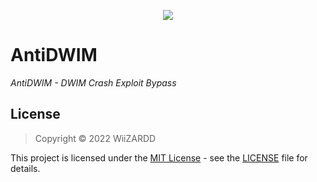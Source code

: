 <p align="center">
	<tr>
		<td align="center" style="padding=0;width=50%;">
			<img src="https://ibb.co/9vm1PVh" />
		</td>
	</tr>
	<tr>

# AntiDWIM
*AntiDWIM - DWIM Crash Exploit Bypass*
    
## License
> Copyright © 2022 WiiZARDD

This project is licensed under the [MIT License](https://opensource.org/licenses/mit-license.php) - see the [LICENSE](LICENSE) file for details.

